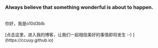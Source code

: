 ###  Always believe that something wonderful is about to happen. 
<br>
你好，我是o10d3blb
<br><br>
[点击这里，进入我的博客，让我们一起相信美好的事情即将发生 :-) ](https://ccuuy.github.io)
